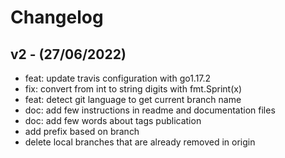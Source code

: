 # Changelog

## v2 - (27/06/2022)

 - feat: update travis configuration with go1.17.2
 - fix: convert from int to string digits with fmt.Sprint(x)
 - feat: detect git language to get current branch name
 - doc: add few instructions in readme and documentation files
 - doc: add few words about tags publication
 - add prefix based on branch
 - delete local branches that are already removed in origin
